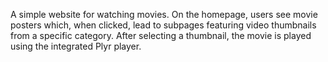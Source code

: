 A simple website for watching movies. On the homepage, users see movie posters which, when clicked, lead to subpages featuring video thumbnails from a specific category. After selecting a thumbnail, the movie is played using the integrated Plyr player.
